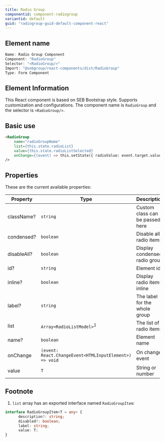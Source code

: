 ```yaml
---
title: Radio Group
componentid: component-radiogroup
variantid: default
guid: "radiogroup-guid-default-component-react"
---
```


## Element name

```javascript
Name: Radio Group Component
Component: "RadioGroup"
Selector: "<RadioGroup/>"
Import: "@sebgroup/react-components/dist/RadioGroup"
Type: Form Component
```

## Element Information

This React component is based on SEB Bootstrap style. Supports customization and configurations. The component name is `RadioGroup` and the selector is `<RadioGroup/>`.

## Basic use

```html
<RadioGroup
    name="radioGroupName"
    list={this.state.radioList}
    value={this.state.radioListSelected}
    onChange={(event) => this.setState({ radioValue: event.target.value })}
/>
```

## Properties

These are the current available properties:

| Property    | Type                                                   | Description                     |
| ----------- | ------------------------------------------------------ | ------------------------------- |
| className?  | `string`                                               | Custom class can be passed here |
| condensed?  | `boolean`                                              | Disable all radio items         |
| disableAll? | `boolean`                                              | Display condensed radio group   |
| id?         | `string`                                               | Element id                      |
| inline?     | `boolean`                                              | Display radio items inline      |
| label?      | `string`                                               | The label for the whole group   |
| list        | `Array<RadioListModel>`<sup>1</sup>                    | The list of radio items         |
| name?       | `boolean`                                              | Element name                    |
| onChange    | `(event: React.ChangeEvent<HTMLInputElement>) => void` | On change event                 |
| value       | `T`                                                    | String or number                |

## Footnote

1. `list` array has an exported interface named `RadioGroupItem`:

```typescript
interface RadioGroupItem<T = any> {
      description?: string;
      disabled?: boolean;
      label: string;
      value: T;
}
```
